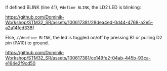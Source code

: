 If defined BLINK (line 41), 
`#define BLINK`,
the LD2 LED is blinking:

https://github.com/Dominik-Workshop/STM32_SR/assets/100617381/28dea4ed-0d44-4768-a2e5-a2a14fed338f

Else, 
`//#define BLINK`,
the led is toggled on/off by pressing B1 or pulling D2 pin (PA10) to ground.

https://github.com/Dominik-Workshop/STM32_SR/assets/100617381/ce149fe2-04ab-445b-93ca-e164e2f9cd50
